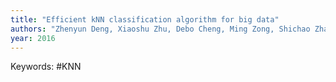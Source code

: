 ```yaml
---
title: "Efficient kNN classification algorithm for big data"
authors: "Zhenyun Deng, Xiaoshu Zhu, Debo Cheng, Ming Zong, Shichao Zhang"
year: 2016
---
```


Keywords: #KNN
